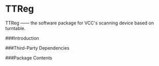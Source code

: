 TTReg
=====

TTReg —— the software package for VCC's scanning device based on turntable.

###Introduction

###Third-Party Dependencies

###Package Contents


